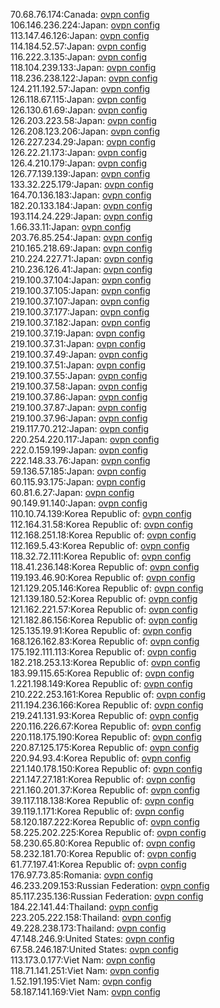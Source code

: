 70.68.76.174:Canada: [ovpn config](vpn/70_68_76_174.ovpn)  
106.146.236.224:Japan: [ovpn config](vpn/106_146_236_224.ovpn)  
113.147.46.126:Japan: [ovpn config](vpn/113_147_46_126.ovpn)  
114.184.52.57:Japan: [ovpn config](vpn/114_184_52_57.ovpn)  
116.222.3.135:Japan: [ovpn config](vpn/116_222_3_135.ovpn)  
118.104.239.133:Japan: [ovpn config](vpn/118_104_239_133.ovpn)  
118.236.238.122:Japan: [ovpn config](vpn/118_236_238_122.ovpn)  
124.211.192.57:Japan: [ovpn config](vpn/124_211_192_57.ovpn)  
126.118.67.115:Japan: [ovpn config](vpn/126_118_67_115.ovpn)  
126.130.61.69:Japan: [ovpn config](vpn/126_130_61_69.ovpn)  
126.203.223.58:Japan: [ovpn config](vpn/126_203_223_58.ovpn)  
126.208.123.206:Japan: [ovpn config](vpn/126_208_123_206.ovpn)  
126.227.234.29:Japan: [ovpn config](vpn/126_227_234_29.ovpn)  
126.22.21.173:Japan: [ovpn config](vpn/126_22_21_173.ovpn)  
126.4.210.179:Japan: [ovpn config](vpn/126_4_210_179.ovpn)  
126.77.139.139:Japan: [ovpn config](vpn/126_77_139_139.ovpn)  
133.32.225.179:Japan: [ovpn config](vpn/133_32_225_179.ovpn)  
164.70.136.183:Japan: [ovpn config](vpn/164_70_136_183.ovpn)  
182.20.133.184:Japan: [ovpn config](vpn/182_20_133_184.ovpn)  
193.114.24.229:Japan: [ovpn config](vpn/193_114_24_229.ovpn)  
1.66.33.11:Japan: [ovpn config](vpn/1_66_33_11.ovpn)  
203.76.85.254:Japan: [ovpn config](vpn/203_76_85_254.ovpn)  
210.165.218.69:Japan: [ovpn config](vpn/210_165_218_69.ovpn)  
210.224.227.71:Japan: [ovpn config](vpn/210_224_227_71.ovpn)  
210.236.126.41:Japan: [ovpn config](vpn/210_236_126_41.ovpn)  
219.100.37.104:Japan: [ovpn config](vpn/219_100_37_104.ovpn)  
219.100.37.105:Japan: [ovpn config](vpn/219_100_37_105.ovpn)  
219.100.37.107:Japan: [ovpn config](vpn/219_100_37_107.ovpn)  
219.100.37.177:Japan: [ovpn config](vpn/219_100_37_177.ovpn)  
219.100.37.182:Japan: [ovpn config](vpn/219_100_37_182.ovpn)  
219.100.37.19:Japan: [ovpn config](vpn/219_100_37_19.ovpn)  
219.100.37.31:Japan: [ovpn config](vpn/219_100_37_31.ovpn)  
219.100.37.49:Japan: [ovpn config](vpn/219_100_37_49.ovpn)  
219.100.37.51:Japan: [ovpn config](vpn/219_100_37_51.ovpn)  
219.100.37.55:Japan: [ovpn config](vpn/219_100_37_55.ovpn)  
219.100.37.58:Japan: [ovpn config](vpn/219_100_37_58.ovpn)  
219.100.37.86:Japan: [ovpn config](vpn/219_100_37_86.ovpn)  
219.100.37.87:Japan: [ovpn config](vpn/219_100_37_87.ovpn)  
219.100.37.96:Japan: [ovpn config](vpn/219_100_37_96.ovpn)  
219.117.70.212:Japan: [ovpn config](vpn/219_117_70_212.ovpn)  
220.254.220.117:Japan: [ovpn config](vpn/220_254_220_117.ovpn)  
222.0.159.199:Japan: [ovpn config](vpn/222_0_159_199.ovpn)  
222.148.33.76:Japan: [ovpn config](vpn/222_148_33_76.ovpn)  
59.136.57.185:Japan: [ovpn config](vpn/59_136_57_185.ovpn)  
60.115.93.175:Japan: [ovpn config](vpn/60_115_93_175.ovpn)  
60.81.6.27:Japan: [ovpn config](vpn/60_81_6_27.ovpn)  
90.149.91.140:Japan: [ovpn config](vpn/90_149_91_140.ovpn)  
110.10.74.139:Korea Republic of: [ovpn config](vpn/110_10_74_139.ovpn)  
112.164.31.58:Korea Republic of: [ovpn config](vpn/112_164_31_58.ovpn)  
112.168.251.18:Korea Republic of: [ovpn config](vpn/112_168_251_18.ovpn)  
112.169.5.43:Korea Republic of: [ovpn config](vpn/112_169_5_43.ovpn)  
118.32.72.111:Korea Republic of: [ovpn config](vpn/118_32_72_111.ovpn)  
118.41.236.148:Korea Republic of: [ovpn config](vpn/118_41_236_148.ovpn)  
119.193.46.90:Korea Republic of: [ovpn config](vpn/119_193_46_90.ovpn)  
121.129.205.146:Korea Republic of: [ovpn config](vpn/121_129_205_146.ovpn)  
121.139.180.52:Korea Republic of: [ovpn config](vpn/121_139_180_52.ovpn)  
121.162.221.57:Korea Republic of: [ovpn config](vpn/121_162_221_57.ovpn)  
121.182.86.156:Korea Republic of: [ovpn config](vpn/121_182_86_156.ovpn)  
125.135.19.91:Korea Republic of: [ovpn config](vpn/125_135_19_91.ovpn)  
168.126.162.83:Korea Republic of: [ovpn config](vpn/168_126_162_83.ovpn)  
175.192.111.113:Korea Republic of: [ovpn config](vpn/175_192_111_113.ovpn)  
182.218.253.13:Korea Republic of: [ovpn config](vpn/182_218_253_13.ovpn)  
183.99.115.65:Korea Republic of: [ovpn config](vpn/183_99_115_65.ovpn)  
1.221.198.149:Korea Republic of: [ovpn config](vpn/1_221_198_149.ovpn)  
210.222.253.161:Korea Republic of: [ovpn config](vpn/210_222_253_161.ovpn)  
211.194.236.166:Korea Republic of: [ovpn config](vpn/211_194_236_166.ovpn)  
219.241.131.93:Korea Republic of: [ovpn config](vpn/219_241_131_93.ovpn)  
220.116.226.67:Korea Republic of: [ovpn config](vpn/220_116_226_67.ovpn)  
220.118.175.190:Korea Republic of: [ovpn config](vpn/220_118_175_190.ovpn)  
220.87.125.175:Korea Republic of: [ovpn config](vpn/220_87_125_175.ovpn)  
220.94.93.4:Korea Republic of: [ovpn config](vpn/220_94_93_4.ovpn)  
221.140.178.150:Korea Republic of: [ovpn config](vpn/221_140_178_150.ovpn)  
221.147.27.181:Korea Republic of: [ovpn config](vpn/221_147_27_181.ovpn)  
221.160.201.37:Korea Republic of: [ovpn config](vpn/221_160_201_37.ovpn)  
39.117.118.138:Korea Republic of: [ovpn config](vpn/39_117_118_138.ovpn)  
39.119.1.171:Korea Republic of: [ovpn config](vpn/39_119_1_171.ovpn)  
58.120.187.222:Korea Republic of: [ovpn config](vpn/58_120_187_222.ovpn)  
58.225.202.225:Korea Republic of: [ovpn config](vpn/58_225_202_225.ovpn)  
58.230.65.80:Korea Republic of: [ovpn config](vpn/58_230_65_80.ovpn)  
58.232.181.70:Korea Republic of: [ovpn config](vpn/58_232_181_70.ovpn)  
61.77.197.41:Korea Republic of: [ovpn config](vpn/61_77_197_41.ovpn)  
176.97.73.85:Romania: [ovpn config](vpn/176_97_73_85.ovpn)  
46.233.209.153:Russian Federation: [ovpn config](vpn/46_233_209_153.ovpn)  
85.117.235.136:Russian Federation: [ovpn config](vpn/85_117_235_136.ovpn)  
184.22.141.44:Thailand: [ovpn config](vpn/184_22_141_44.ovpn)  
223.205.222.158:Thailand: [ovpn config](vpn/223_205_222_158.ovpn)  
49.228.238.173:Thailand: [ovpn config](vpn/49_228_238_173.ovpn)  
47.148.246.9:United States: [ovpn config](vpn/47_148_246_9.ovpn)  
67.58.246.187:United States: [ovpn config](vpn/67_58_246_187.ovpn)  
113.173.0.177:Viet Nam: [ovpn config](vpn/113_173_0_177.ovpn)  
118.71.141.251:Viet Nam: [ovpn config](vpn/118_71_141_251.ovpn)  
1.52.191.195:Viet Nam: [ovpn config](vpn/1_52_191_195.ovpn)  
58.187.141.169:Viet Nam: [ovpn config](vpn/58_187_141_169.ovpn)  
